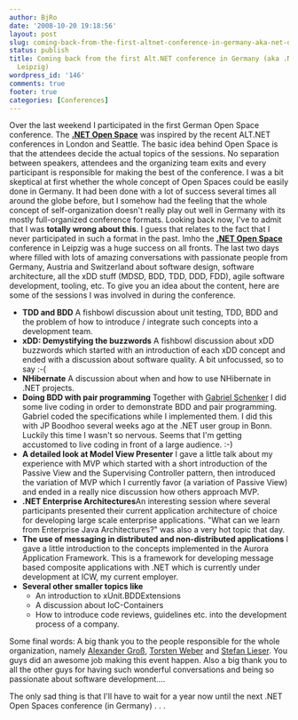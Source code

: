 ```yaml
---
author: BjRo
date: '2008-10-20 19:18:56'
layout: post
slug: coming-back-from-the-first-altnet-conference-in-germany-aka-net-open-spaces-leipzig
status: publish
title: Coming back from the first Alt.NET conference in Germany (aka .NET Open Spaces
  Leipzig)
wordpress_id: '146'
comments: true
footer: true
categories: [Conferences]
---
```


Over the last weekend I participated in the first German Open Space conference. The [**.NET Open Space**](http://www.netopenspace.de/) was
inspired by the recent ALT.NET conferences in London and Seattle. The basic idea behind Open Space is that the attendees decide the actual
topics of the sessions. No separation between speakers, attendees and the organizing team exits and every participant is responsible for
making the best of the conference. I was a bit skeptical at first whether the whole concept of Open Spaces could be easily done in
Germany. It had been done with a lot of success several times all around the globe before, but I somehow had the feeling that the whole concept
of self-organization doesn't really play out well in Germany with its mostly full-organized conference formats. Looking back now, I've to
admit that I was **totally wrong about this**. I guess that relates to the fact that I never participated in such a format in the past. Imho
the [**.NET Open Space**](http://www.netopenspace.de/) conference in Leipzig was a huge success on all fronts. The last two days where filled
with lots of amazing conversations with passionate people from Germany, Austria and Switzerland about software design, software architecture,
all the xDD stuff (MDSD, BDD, TDD, DDD, FDD), agile software development, tooling, etc. To give you an idea about the content, here
are some of the sessions I was involved in during the conference.

-   **TDD and BDD** A fishbowl discussion about unit testing, TDD, BDD
    and the problem of how to introduce / integrate such concepts into a
    development team.
-   **xDD: Demystifying the buzzwords** A fishbowl discussion about xDD
    buzzwords which started with an introduction of each xDD concept and
    ended with a discussion about software quality. A bit unfocussed, so
    to say :-(
-   **NHibernate** A discussion about when and how to use NHibernate in
    .NET projects.
-   **Doing BDD with pair programming** Together with [Gabriel Schenker](http://blogs.hibernatingrhinos.com/nhibernate/Default.aspx)
    I did some live coding in order to demonstrate BDD and pair programming. Gabriel coded the specifications while I implemented
    them. I did this with JP Boodhoo several weeks ago at the .NET user group in Bonn. Luckily this time I wasn't so nervous. Seems that I'm getting accustomed to live coding in front of a large audience. :-)
-   **A detailed look at Model View Presenter** I gave a little talk about my experience with MVP which started with a short introduction
    of the Passive View and the Supervising Controller pattern, then introduced the variation of MVP which I currently favor (a variation
    of Passive View) and ended in a really nice discussion how others approach MVP.
-   **.NET Enterprise Architectures**An interesting session where
    several participants presented their current application architecture of choice for developing large scale enterprise
    applications. "What can we learn from Enterprise Java Architectures?" was also a very hot topic that day.
-   **The use of messaging in distributed and non-distributed
    applications** I gave a little introduction to the concepts implemented in the Aurora Application Framework. This is a framework
    for developing message based composite applications with .NET which is currently under development at ICW, my current employer.
-   **Several other smaller topics like**
    -   An introduction to xUnit.BDDExtensions
    -   A discussion about IoC-Containers
    -   How to introduce code reviews, guidelines etc. into the
        development process of a company.

Some final words: A big thank you to the people responsible for the whole organization, namely [Alexander Groß](http://www.therightstuff.de/2008/10/16/NET-Open-Space-2008.aspx), [Torsten Weber](http://blogs.compactframework.de/Torsten.Weber/) and [Stefan Lieser](http://lieser-online.de/). You guys did an awesome job
making this event happen. Also a big thank you to all the other guys for having such wonderful conversations and being so passionate about
software development.... 

The only sad thing is that I'll have to wait for a year now until the next .NET Open Spaces conference (in Germany) .  . .
